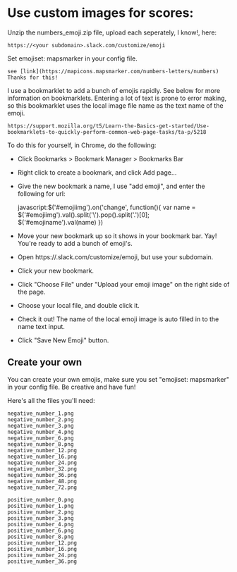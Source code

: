 # Use custom images for scores:

Unzip the numbers_emoji.zip file, upload each seperately, I know!, here:

	https://<your subdomain>.slack.com/customize/emoji

Set emojiset: mapsmarker in your config file.

	see [link](https://mapicons.mapsmarker.com/numbers-letters/numbers)
	Thanks for this!

I use a bookmarklet to add a bunch of emojis rapidly. See below for more information on bookmarklets. Entering a lot of text is prone to error making, so this bookmarklet uses the local image file name as the text name of the emoji.

	https://support.mozilla.org/t5/Learn-the-Basics-get-started/Use-bookmarklets-to-quickly-perform-common-web-page-tasks/ta-p/5218

To do this for yourself, in Chrome, do the following:
* Click Bookmarks > Bookmark Manager > Bookmarks Bar
* Right click to create a bookmark, and click Add page... 
* Give the new bookmark a name, I use "add emoji", and enter the following for url:

	javascript:$('#emojiimg').on('change', function(){ var name = $('#emojiimg').val().split('\\').pop().split('\.')[0]; $('#emojiname').val(name) })

* Move your new bookmark up so it shows in your bookmark bar. Yay! You're ready to add a bunch of emoji's.

* Open https://<your subdomain>.slack.com/customize/emoji, but use your subdomain.
* Click your new bookmark.
* Click "Choose File" under "Upload your emoji image" on the right side of the page.
* Choose your local file, and double click it.
* Check it out! The name of the local emoji image is auto filled in to the name text input.
* Click "Save New Emoji" button.

## Create your own

You can create your own emojis, make sure you set "emojiset: mapsmarker" in your config file. Be creative and have fun!

Here's all the files you'll need:

	negative_number_1.png
	negative_number_2.png
	negative_number_3.png
	negative_number_4.png
	negative_number_6.png
	negative_number_8.png
	negative_number_12.png
	negative_number_16.png
	negative_number_24.png
	negative_number_32.png
	negative_number_36.png
	negative_number_48.png
	negative_number_72.png

	positive_number_0.png
	positive_number_1.png
	positive_number_2.png
	positive_number_3.png
	positive_number_4.png
	positive_number_6.png
	positive_number_8.png
	positive_number_12.png
	positive_number_16.png
	positive_number_24.png
	positive_number_36.png

